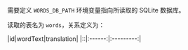 ﻿需要定义 `WORDS_DB_PATH` 环境变量指向所读取的 SQLite 数据库。

读取的表名为 `words`，关系定义为：

|id|wordText|translation|
|::|:------:|:---------:|
